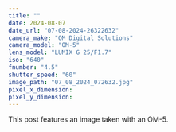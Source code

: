 ```yaml
---
title: ""
date: 2024-08-07
date_url: "07-08-2024-26322632"
camera_make: "OM Digital Solutions"
camera_model: "OM-5"
lens_model: "LUMIX G 25/F1.7"
iso: "640"
fnumber: "4.5"
shutter_speed: "60"
image_path: "07_08_2024_072632.jpg"
pixel_x_dimension: 
pixel_y_dimension: 
---
```


This post features an image taken with an OM-5.